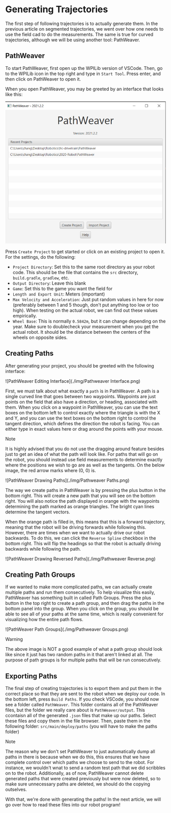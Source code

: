# Generating Trajectories

The first step of following trajectories is to actually generate them. In the previous article on segmented trajectories, we went over how one needs to use the field cad to do the measurements. The same is true for curved trajectories, although we will be using another tool: PathWeaver.

## PathWeaver

To start PathWeaver, first open up the WPILib version of VSCode. Then, go to the WPILib icon in the top right and type in `Start Tool`. Press enter, and then click on PathWeaver to open it.

When you open PathWeaver, you may be greeted by an interface that looks like this:

![PathWeaver interface](./img/Pathweaver.png)

Press `Create Project` to get started or click on an existing project to open it. For the settings, do the following:

- `Project Directory`: Set this to the same root directory as your robot code. This should be the file that contains the `src` directory, `build.gradle`, `gradlew`, etc.
- `Output Directory`: Leave this blank
- `Game`: Set this to the game you want the field for
- `Length and Export Unit`: Meters (important)
- `Max Velocity and Acceleration`: Just put random values in here for now (preferably between 1 and 5 though, don't put anything too low or too high). When testing on the actual robot, we can find out these values empirically.
- `Wheel Base`: This is normally `0.5842m`, but it can change depending on the year. Make sure to doublecheck your measurement when you get the actual robot. It should be the distance between the centers of the wheels on opposite sides.

## Creating Paths

After generating your project, you should be greeted with the following interface:

![PathWeaver Editing Interface](./img/Pathweaver Interface.png)

First, we must talk about what exactly a `path` is in PathWeaver. A path is a single curved line that goes between two waypoints. Waypoints are just points on the field that also have a direction, or heading, associated with them. When you click on a waypoint in PathWeaver, you can use the text boxes on the bottom left to control exactly where the triangle is with the X and Y, and you can use the text boxes on the bottom right to control the tangent direction, which defines the direction the robot is facing. You can either type in exact values here or drag around the points with your mouse.

> [!NOTE]
> It is highly advised that you do not use the dragging around feature besides just to get an idea of what the path will look like.
> For paths that will go on the robot, you should instead use field measurements to determine exactly where the positions we wish to go are as well as the tangents. On the below image, the red arrow marks where (0, 0) is.

![PathWeaver Drawing Paths](./img/Pathweaver Paths.png)

The way we create paths in PathWeaver is by pressing the plus button in the bottom right. This will create a new path that you will see on the bottom right. You will also notice the path displayed in orange with the waypoints determining the path marked as orange triangles. The bright cyan lines determine the tangent vectors.

When the orange path is filled in, this means that this is a forward trajectory, meaning that the robot will be driving forwards while following this. However, there are times when we want to actually drive our robot backwards. To do this, we can click the `Reverse Spline` checkbox in the bottom right. This will flip the headings so that the robot is actually driving backwards while following the path.

![PathWeaver Drawing Reversed Paths](./img/Pathweaver Reverse.png)

## Creating Path Groups

If we wanted to make more complicated paths, we can actually create multiple paths and run them consecutively. To help visualize this easily, PathWeaver has something built in called Path Groups. Press the plus button in the top right to create a path group, and then drag the paths in the bottom panel into the group. When you click on the group, you should be able to see all of your paths at the same time, which is really convenient for visualizing how the entire path flows.

![PathWeaver Path Groups](./img/Pathweaver Groups.png)

> [!WARNING]
> The above image is NOT a good example of what a path group should look like since it just has two random paths in it that aren't linked at all. The purpose of path groups is for multiple paths that will be run consecutively.

## Exporting Paths

The final step of creating trajectories is to export them and put them in the correct place so that they are sent to the robot when we deploy our code. In the bottom left, press `Build Paths`. If you check VSCode, you should now see a folder called `PathWeaver`. This folder contains all of the PathWeaver files, but the folder we really care about is `PathWeaver/output`. This ccontaisn all of the generated `.json` files that make up our paths. Select these files and copy them in the file browser. Then, paste them in the following folder:
`src/main/deploy/paths` (you will have to make the paths folder)

> [!NOTE]
> The reason why we don't set PathWeaver to just automatically dump all paths in there is because when we do this, this ensures that we have complete control over which paths we choose to send to the robot. For instance, we wouldn't wnat to send a random test path that we did scribbles on to the robot. Additionally, as of now, PathWeaver cannot delete generated paths that were created previously but were now deleted, so to make sure unnecessary paths are deleted, we should do the copying outselves.

With that, we're done with generating the paths! In the next article, we will go over how to read these files into our robot program!

